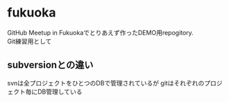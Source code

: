 # fukuoka

GitHub Meetup in Fukuokaでとりあえず作ったDEMO用repogitory.  
Git練習用として


## subversionとの違い

svnは全プロジェクトをひとつのDBで管理されているが
gitはそれぞれのプロジェクト毎にDB管理している
